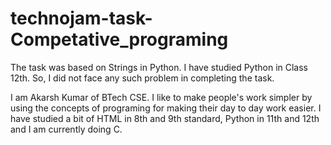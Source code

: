 # technojam-task-Competative_programing

The task was based on Strings in Python. I have studied Python in Class 12th. So, I did not face any such problem in completing the task.

I am Akarsh Kumar of BTech CSE. I like to make people's work simpler by using the concepts of programing for making their day to day work easier. I have studied a bit of HTML in 8th and 9th standard, Python in 11th and 12th and I am currently doing C.
